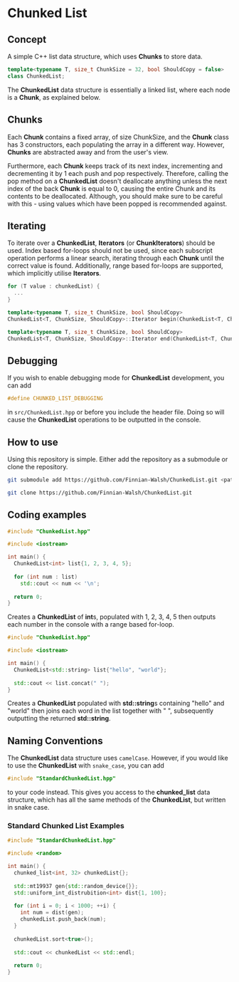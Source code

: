 # Chunked List

## Concept

A simple C++ list data structure, which uses **Chunks** to store data.

```cpp
template<typename T, size_t ChunkSize = 32, bool ShouldCopy = false>
class ChunkedList;
```

The **ChunkedList** data structure is essentially a linked list, where each node is a **Chunk**, as explained below.

## Chunks

Each **Chunk** contains a fixed array, of size ChunkSize, and the **Chunk** class has 3 constructors, each populating
the array in a different way. However,
**Chunks** are abstracted away and from the user's view.

Furthermore, each **Chunk** keeps track of its next index, incrementing and decrementing it by 1 each push and pop
respectively.
Therefore, calling the pop method on a **ChunkedList** doesn't deallocate anything unless the next index of the back
**Chunk** is equal to 0, causing the entire Chunk and its contents to be deallocated. Although, you should make sure to
be careful with this - using values which have been popped is recommended against.

## Iterating

To iterate over a **ChunkedList**, **Iterators** (or **ChunkIterators**) should be used. Index based for-loops should
not be used, since each subscript operation performs a linear search, iterating through each **Chunk** until the correct
value is found. Additionally, range
based for-loops are supported, which implicitly utilise **Iterators**.

```cpp
for (T value : chunkedList) {
  ...
}
```

```cpp
template<typename T, size_t ChunkSize, bool ShouldCopy>
ChunkedList<T, ChunkSize, ShouldCopy>::Iterator begin(ChunkedList<T, ChunkSize, ShouldCopy> &chunkedList);

template<typename T, size_t ChunkSize, bool ShouldCopy>
ChunkedList<T, ChunkSize, ShouldCopy>::Iterator end(ChunkedList<T, ChunkSize, ShouldCopy> &chunkedList);
```

## Debugging

If you wish to enable debugging mode for **ChunkedList** development, you can add

```cpp
#define CHUNKED_LIST_DEBUGGING
```

in `src/ChunkedList.hpp` or before you include the header file. Doing so will cause the **ChunkedList** operations to be
outputted in the console.

## How to use

Using this repository is simple. Either add the repository as a submodule or clone the repository.

```bash
git submodule add https://github.com/Finnian-Walsh/ChunkedList.git <path>
```

```bash
git clone https://github.com/Finnian-Walsh/ChunkedList.git
```

## Coding examples

```cpp
#include "ChunkedList.hpp"

#include <iostream>

int main() {
  ChunkedList<int> list{1, 2, 3, 4, 5};
  
  for (int num : list)
    std::cout << num << '\n';    
    
  return 0;
}
```

Creates a **ChunkedList** of **int**s, populated with 1, 2, 3, 4, 5 then outputs each number in the console with a range
based for-loop.

```cpp
#include "ChunkedList.hpp"

#include <iostream>

int main() {
  ChunkedList<std::string> list{"hello", "world"};
  
  std::cout << list.concat(" ");
}
```

Creates a **ChunkedList** populated with **std::string**s containing "hello" and "world" then joins each
word in the list together with " ", subsequently outputting the returned **std::string**.

## Naming Conventions

The **ChunkedList** data structure uses `camelCase`. However, if you would like to use the **ChunkedList** with
`snake_case`, you can add

```cpp
#include "StandardChunkedList.hpp"
```

to your code instead. This gives you access to the **chunked_list** data structure, which has all the same
methods of the **ChunkedList**, but written in snake case.

### Standard Chunked List Examples

````cpp
#include "StandardChunkedList.hpp"

#include <random>

int main() {
  chunked_list<int, 32> chunkedList{};
  
  std::mt19937 gen{std::random_device{}};
  std::uniform_int_distrubition<int> dist{1, 100};
  
  for (int i = 0; i < 1000; ++i) {
    int num = dist(gen);
    chunkedList.push_back(num);
  }
  
  chunkedList.sort<true>();
  
  std::cout << chunkedList << std::endl;
  
  return 0;
}
````
